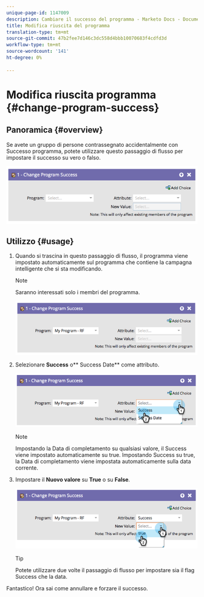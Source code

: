 ```yaml
---
unique-page-id: 1147009
description: Cambiare il successo del programma - Marketo Docs - Documentazione del prodotto
title: Modifica riuscita del programma
translation-type: tm+mt
source-git-commit: 47b2fee7d146c3dc558d4bbb10070683f4cdfd3d
workflow-type: tm+mt
source-wordcount: '141'
ht-degree: 0%

---
```



# Modifica riuscita programma {#change-program-success}

## Panoramica {#overview}

Se avete un gruppo di persone contrassegnato accidentalmente con Successo programma, potete utilizzare questo passaggio di flusso per impostare il successo su vero o falso.

![](assets/image2014-9-22-14-3a45-3a8.png)

## Utilizzo {#usage}

1. Quando si trascina in questo passaggio di flusso, il programma viene impostato automaticamente sul programma che contiene la campagna intelligente che si sta modificando.

   >[!NOTE]
   >
   >Saranno interessati solo i membri del programma.

   ![](assets/image2014-9-22-14-3a45-3a35.png)

1. Selezionare **Success** o** Success Date** come attributo.

   ![](assets/image2014-9-22-14-3a45-3a39.png)

   >[!NOTE]
   >
   >Impostando la Data di completamento su qualsiasi valore, il Success viene impostato automaticamente su true. Impostando Success su true, la Data di completamento viene impostata automaticamente sulla data corrente.

1. Impostare il **Nuovo valore** su **True** o su **False**.

   ![](assets/image2014-9-22-14-3a45-3a55.png)

   >[!TIP]
   >
   >Potete utilizzare due volte il passaggio di flusso per impostare sia il flag Success che la data.

Fantastico! Ora sai come annullare e forzare il successo.